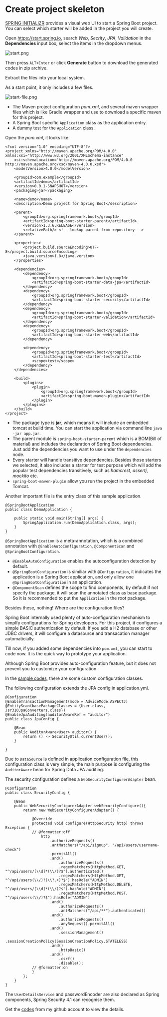 # Create project skeleton

[SPRING INITIALIZR](http://start.spring.io) provides a visual web UI to start a Spring Boot project. You can select which starter will be added in the project you will create.

Open https://start.spring.io, search *Web*, *Secrity*, *JPA*, *Validation* in the **Dependencies** input box, select the items in the dropdown menus.

![start.png](start.png)

Then press `ALT+Enter` or click **Generate** button to download the generated codes in zip archive.

Extract the files into your local system.

As a start point, it only includes a few files.

![start-file.png](start-file.png)

* The Maven project configuration *pom.xml*, and several maven wrapper files which is like Gradle wrapper and use to download a specific maven for this project.
* A Spring Boot specific `Application` class as the application entry.
* A dummy test for the `Application` class.

Open the *pom.xml*, it looks like:

```
<?xml version="1.0" encoding="UTF-8"?>
<project xmlns="http://maven.apache.org/POM/4.0.0" xmlns:xsi="http://www.w3.org/2001/XMLSchema-instance"
	xsi:schemaLocation="http://maven.apache.org/POM/4.0.0 http://maven.apache.org/xsd/maven-4.0.0.xsd">
	<modelVersion>4.0.0</modelVersion>

	<groupId>com.example</groupId>
	<artifactId>demo</artifactId>
	<version>0.0.1-SNAPSHOT</version>
	<packaging>jar</packaging>

	<name>demo</name>
	<description>Demo project for Spring Boot</description>

	<parent>
		<groupId>org.springframework.boot</groupId>
		<artifactId>spring-boot-starter-parent</artifactId>
		<version>1.3.6.RELEASE</version>
		<relativePath/> <!-- lookup parent from repository -->
	</parent>

	<properties>
		<project.build.sourceEncoding>UTF-8</project.build.sourceEncoding>
		<java.version>1.8</java.version>
	</properties>

	<dependencies>
		<dependency>
			<groupId>org.springframework.boot</groupId>
			<artifactId>spring-boot-starter-data-jpa</artifactId>
		</dependency>
		<dependency>
			<groupId>org.springframework.boot</groupId>
			<artifactId>spring-boot-starter-security</artifactId>
		</dependency>
		<dependency>
			<groupId>org.springframework.boot</groupId>
			<artifactId>spring-boot-starter-validation</artifactId>
		</dependency>
		<dependency>
			<groupId>org.springframework.boot</groupId>
			<artifactId>spring-boot-starter-web</artifactId>
		</dependency>
		
		<dependency>
			<groupId>org.springframework.boot</groupId>
			<artifactId>spring-boot-starter-test</artifactId>
			<scope>test</scope>
		</dependency>
	</dependencies>
	
	<build>
		<plugins>
			<plugin>
				<groupId>org.springframework.boot</groupId>
				<artifactId>spring-boot-maven-plugin</artifactId>
			</plugin>
		</plugins>
	</build>
</project>
```

* The package type is **jar**, which means it will include an embedded tomcat at build time. You can start the application via command line `java -jar app.jar`.
* The parent module is `spring-boot-starter-parent` which is a BOM(Bill of material) and includes the declaration of Spring Boot  dependencies. Just add the dependencies you want to use under the `dependencies` node.
* Every starter will handle transitive dependencies. Besides those starters we selected, it also includes a starter for test purpose which will add the popular test dependencies transitively, such as *hamcrest*, *assertj*, *mockito* etc.
* `spring-boot-maven-plugin` allow you run the project in the embedded Tomcat.

Another important file is the entry class of this sample application.

```
@SpringBootApplication
public class DemoApplication {

	public static void main(String[] args) {
		SpringApplication.run(DemoApplication.class, args);
	}
}
```

`@SpringBootApplication` is a meta-annotation, which is a combined annotation with `@EnableAutoConfiguration`, `@ComponentScan` and `@SpringBootConfiguration`.

* `@EnableAutoConfiguration` enables the autoconfiguration detection by default.
* `@SpringBootConfiguration` is similiar with `@Configuration`, it indicates the application is a Spring Boot application, and only allow one `@SpringBootConfiguration` in an application.
* `@ComponentScan` defines the scope to find components, by default if not specify the package, it will scan the annotated class as base package. So it is recommended to put the `Application` in the root package.

Besides these, nothing! Where are the configuration files?

Spring Boot internally used plenty of auto-configuration mechanism to simplfy configurations for Spring developers. For this project, it configures a simple BASIC authentication by default. If you add a H2 database or other JDBC drivers, it will configure a datasource and transacation manager automaticially. 

Till now, if you added some dependencies into `pom.xml`, you can start to code now. It is the quick way to prototype your application.

Although Spring Boot provides auto-configuration feature, but it does not prevent you to customize your configuration.



In the [sample codes](https://github.com/hantsy/angularjs-springmvc-sample-boot), there are some custom configuration classes.

The following configuration extends the JPA config in application.yml.

```
@Configuration
@EnableTransactionManagement(mode = AdviceMode.ASPECTJ)
@EntityScan(basePackageClasses = {User.class, Jsr310JpaConverters.class})
@EnableJpaAuditing(auditorAwareRef = "auditor")
public class JpaConfig {

	@Bean
	public AuditorAware<User> auditor() {
		return () -> SecurityUtil.currentUser();
	}

}
```	

Due to `DataSource` is defined in application configuration file, this configuration class is very simple, the main purpose is configuring the `AuditorAware` bean for Spring Data JPA auditing.

The security configuration defines a `WebSecurityConfigurerAdapter` bean.

```
@Configuration
public class SecurityConfig {
	
	@Bean
	public WebSecurityConfigurerAdapter webSecurityConfigure(){
		return new WebSecurityConfigurerAdapter() {
			
			@Override
			protected void configure(HttpSecurity http) throws Exception {
			// @formatter:off
				http
					.authorizeRequests()
					.antMatchers("/api/signup", "/api/users/username-check")
					.permitAll()
					.and()
						.authorizeRequests()
						.regexMatchers(HttpMethod.GET, "^/api/users/[\\d]*(\\/)?$").authenticated()
						.regexMatchers(HttpMethod.GET, "^/api/users(\\/)?(\\?.+)?$").hasRole("ADMIN")
						.regexMatchers(HttpMethod.DELETE, "^/api/users/[\\d]*(\\/)?$").hasRole("ADMIN")
						.regexMatchers(HttpMethod.POST, "^/api/users(\\/)?$").hasRole("ADMIN")
					.and()
						.authorizeRequests()
						.antMatchers("/api/**").authenticated()
					.and()
						.authorizeRequests()
						.anyRequest().permitAll()
					.and()
						.sessionManagement()
						.sessionCreationPolicy(SessionCreationPolicy.STATELESS)
					.and()
						.httpBasic()
					.and()
						.csrf()
						.disable();
			// @formatter:on
			}
		};
	}
}
```
	
The `UserDetailsService` and passwordEncoder are also declared as Spring components, Spring Security 4.1 can recognise them.



Get the [codes](https://github.com/hantsy/angularjs-springmvc-sample-boot) from my github account to view the details.